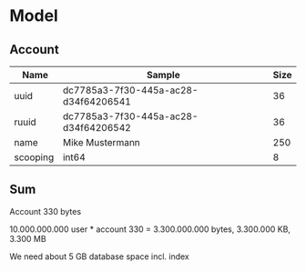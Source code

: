 # Model

## Account
| Name | Sample| Size |   
| --- | --- |  --- |
| uuid |dc7785a3-7f30-445a-ac28-d34f64206541 | 36 | 
| ruuid |dc7785a3-7f30-445a-ac28-d34f64206542 | 36 |
| name | Mike Mustermann | 250 | 
| scooping| int64 | 8 |

## Sum
Account 330 bytes

10.000.000.000 user * account 330 = 3.300.000.000 bytes, 3.300.000 KB, 3.300 MB

We need about 5 GB database space incl. index